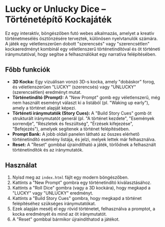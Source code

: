 # Lucky or Unlucky Dice – Történetépítő Kockajáték

Ez egy interaktív, böngészőben futó webes alkalmazás, amelyet a kreatív történetmesélés ösztönzésére terveztek, különösen nyelvtanulók számára. A játék egy véletlenszerűen dobott "szerencsés" vagy "szerencsétlen" kockaeredményt kombinál egy véletlenszerű történetindítóval és öt történeti iránymutatóval, hogy segítse a felhasználókat egy narratíva felépítésében.

## Főbb funkciók

*   **3D Kocka:** Egy vizuálisan vonzó 3D-s kocka, amely "dobáskor" forog, és véletlenszerűen "LUCKY" (szerencsés) vagy "UNLUCKY" (szerencsétlen) eredményt mutat.
*   **Történetindító (Prompt):** A "New Prompt" gomb egy véletlenszerű, még nem használt eseményt választ ki a listából (pl. "Waking up early"), amely a történet alapját képezi.
*   **Történeti iránymutatók (Story Cues):** A "Build Story Cues" gomb öt strukturált iránymutatót generál (pl. "A történet kezdete", "Események sorrendje", "Részletek és feszültség", "Érzések kifejezése", "Befejezés"), amelyek segítenek a történet felépítésében.
*   **Prompt Bank:** A jobb oldali panelen látható az összes elérhető történetindító esemény listája, és jelzi, melyek lettek már felhasználva.
*   **Reset:** A "Reset" gombbal újraindítható a játék, törlődnek a felhasznált történetindítók és az iránymutatók.

## Használat

1.  Nyisd meg az `index.html` fájlt egy modern böngészőben.
2.  Kattints a "New Prompt" gombra egy történetindító kiválasztásához.
3.  Kattints a "Roll Dice" gombra (vagy a 3D kockára), hogy megkapd a "LUCKY" vagy "UNLUCKY" eredményt.
4.  Kattints a "Build Story Cues" gombra, hogy megkapd a történet felépítéséhez szükséges iránymutatókat.
5.  Ezek alapján mesélj el egy rövid történetet, felhasználva a promptot, a kocka eredményét és mind az öt iránymutatót.
6.  A "Reset" gombbal bármikor újraindíthatod a játékot.
